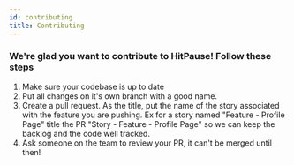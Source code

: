 ```yaml
---
id: contributing
title: Contributing
---
```


### We're glad you want to contribute to HitPause! Follow these steps

1. Make sure your codebase is up to date
2. Put all changes on it's own branch with a good name.
3. Create a pull request. As the title, put the name of the story associated with the feature you are pushing. Ex for a story named "Feature - Profile Page" title the PR "Story - Feature - Profile Page" so we can keep the backlog and the code well tracked.
4. Ask someone on the team to review your PR, it can't be merged until then!